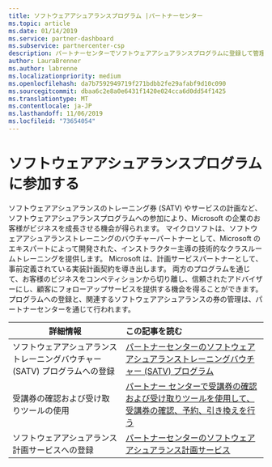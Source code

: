 ```yaml
---
title: ソフトウェアアシュアランスプログラム |パートナーセンター
ms.topic: article
ms.date: 01/14/2019
ms.service: partner-dashboard
ms.subservice: partnercenter-csp
description: パートナーセンターでソフトウェアアシュアランスプログラムに登録して管理する
author: LauraBrenner
ms.author: labrenne
ms.localizationpriority: medium
ms.openlocfilehash: da7b7592949719f271bdbb2fe29afabf9d10c090
ms.sourcegitcommit: dbaa6c2e8a0e6431f1420e024cca6d0dd54f1425
ms.translationtype: MT
ms.contentlocale: ja-JP
ms.lasthandoff: 11/06/2019
ms.locfileid: "73654054"
---
```

# <a name="participate-in-software-assurance-programs"></a>ソフトウェアアシュアランスプログラムに参加する

ソフトウェアアシュアランスのトレーニング券 (SATV) やサービスの計画など、ソフトウェアアシュアランスプログラムへの参加により、Microsoft の企業のお客様がビジネスを成長させる機会が得られます。 マイクロソフトは、ソフトウェアアシュアランストレーニングのバウチャーパートナーとして、Microsoft のエキスパートによって開発された、インストラクター主導の技術的なクラスルームトレーニングを提供します。 Microsoft は、計画サービスパートナーとして、事前定義されている実装計画契約を導き出します。 両方のプログラムを通じて、お客様のビジネスをコンペティションから切り離し、信頼されたアドバイザーにし、顧客にフォローアップサービスを提供する機会を得ることができます。 プログラムへの登録と、関連するソフトウェアアシュアランスの券の管理は、パートナーセンターを通じて行われます。

|**詳細情報**   |**この記事を読む**   |
|--------------------------|:------------------|
|ソフトウェアアシュアランストレーニングバウチャー (SATV) プログラムへの登録|[パートナーセンターのソフトウェアアシュアランストレーニングバウチャー (SATV) プログラム](software-assurance-satv.md)|
|受講券の確認および受け取りツールの使用|[パートナー センターで受講券の確認および受け取りツールを使用して、受講券の確認、予約、引き換えを行う](voucher-validation-tool.md)|
|ソフトウェアアシュアランス計画サービスへの登録|[パートナーセンターのソフトウェアアシュアランス計画サービス](software-assurance-dps.md) 


